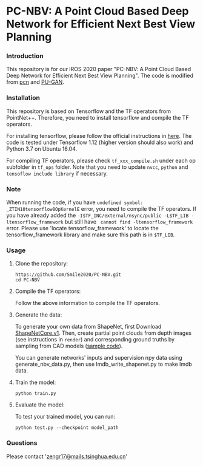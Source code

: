 # PC-NBV: A Point Cloud Based Deep Network for Efficient Next Best View Planning

### Introduction 

This repository is for our IROS 2020 paper "PC-NBV: A Point Cloud Based Deep Network for Efficient Next Best View Planning". The code is modified from [pcn](https://github.com/wentaoyuan/pcn) and [PU-GAN](https://github.com/liruihui/PU-GAN). 

### Installation
This repository is based on Tensorflow and the TF operators from PointNet++. Therefore, you need to install tensorflow and compile the TF operators. 

For installing tensorflow, please follow the official instructions in [here](https://www.tensorflow.org/install/install_linux). The code is tested under Tensorflow 1.12 (higher version should also work) and Python 3.7 on Ubuntu 16.04.

For compiling TF operators, please check `tf_xxx_compile.sh` under each op subfolder in `tf_ops` folder. Note that you need to update `nvcc`, `python` and `tensoflow include library` if necessary. 

### Note
When running the code, if you have `undefined symbol: _ZTIN10tensorflow8OpKernelE` error, you need to compile the TF operators. If you have already added the `-I$TF_INC/external/nsync/public -L$TF_LIB -ltensorflow_framework` but still have ` cannot find -ltensorflow_framework` error. Please use 'locate tensorflow_framework' to locate the tensorflow_framework library and make sure this path is in `$TF_LIB`.

### Usage

1. Clone the repository:

   ```shell
   https://github.com/Smile2020/PC-NBV.git
   cd PC-NBV
   ```
   
2. Compile the TF operators:

   Follow the above information to compile the TF operators. 
   
3. Generate the data:

   To generate your own data from ShapeNet, first Download [ShapeNetCore.v1](https://shapenet.org). Then, create partial point clouds from depth images (see instructions in `render`) and corresponding ground truths by sampling from CAD models ([sample code](https://github.com/hexygen/sample_mesh)). 

   You can generate networks' inputs and supervision npy data using generate_nbv_data.py, then use lmdb_write_shapenet.py to make lmdb data.

4. Train the model:
   ```shell
   python train.py 
   ```

5. Evaluate the model:

   To test your trained model, you can run:
   ```shell
   python test.py --checkpoint model_path
   ```

### Questions

Please contact 'zengr17@mails.tsinghua.edu.cn'

